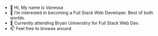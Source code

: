 - 👋 Hi, My name is Vanessa 
- 👀 I’m interested in becoming a Full Stack Web Developer. Best of both worlds.
- 🌱 Currently attending Bryan Universtiry for Full Stack Web Dev.
- 📫 Feel free to browse around

<!---
caraballova/caraballova is a ✨ special ✨ repository because its `README.md` (this file) appears on your GitHub profile.
You can click the Preview link to take a look at your changes.
--->
